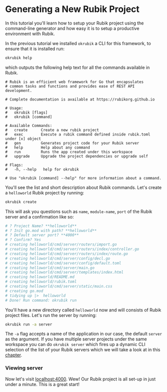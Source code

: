 # Generating a New Rubik Project

In this tutorial you'll learn how to setup your Rubik project using the command-line generator and how easy
it is to setup a productive environment with Rubik.

In the previous tutorial we installed `okrubik` a CLI for this framework, to ensure that it is installed run:
```bash
okrubik help
```

which outputs the following help text for all the commands available in Rubik.
```
# Rubik is an efficient web framework for Go that encapsulates
# common tasks and functions and provides ease of REST API development.

# Complete documentation is available at https://rubikorg.github.io

# Usage:
#   okrubik [flags]
#   okrubik [command]

# Available Commands:
#   create      Create a new rubik project
#   exec        Execute a rubik command defined inside rubik.toml under [x] object
#   gen         Generates project code for your Rubik server
#   help        Help about any command
#   run         Runs the app created under this workspace
#   upgrade     Upgrade the project dependencies or upgrade self

# Flags:
#   -h, --help   help for okrubik

# Use "okrubik [command] --help" for more information about a command.
```

You'll see the list and short description about Rubik commands. Let's create a `helloworld` 
Rubik project by running:

```bash
okrubik create
```

This will ask you questions such as `name`, `module-name`, `port` of the Rubik server and a 
confirmation like so:
```bash
# ? Project Name? **helloworld**
# ? Init go.mod with path? **helloworld**
# ? Default server port? **4000**
# ? Confirm? Yes
# creating helloworld/cmd/server/routers/import.go
# creating helloworld/cmd/server/routers/index/controller.go
# creating helloworld/cmd/server/routers/index/route.go
# creating helloworld/cmd/server/config/decl.go
# creating helloworld/cmd/server/config/default.toml
# creating helloworld/cmd/server/main.go
# creating helloworld/cmd/server/templates/index.html
# creating helloworld/README.md
# creating helloworld/rubik.toml
# creating helloworld/cmd/server/static/main.css
# creating go.mod
# tidying up |>  helloworld
# Done! Run command: okrubik run
```

You'll have a new directory called `helloworld` now and will consists of Rubik project files.
Let's run the server by running:
```bash
okrubik run -a server
```

The `-a` flag accepts a name of the application in our case, the default `server` as the argument. If you have multiple server projects under the same workspace you can do `okrubik server` which fires up a dynamic CLI selection of the list of your Rubik servers which we will take a look at in this [chapter](/chapter_4.md).

### Viewing server

Now let's visit [localhost:4000](http://localhost:4000). Wew! Our Rubik project is all set-up in just 
under a minute. This is a great start!
